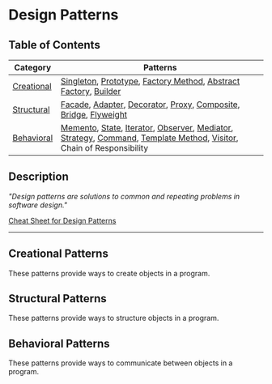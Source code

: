 # Design Patterns

## Table of Contents

| Category                           | Patterns                                                                                                                                                                                                                                                                                                                                                                                                                                                                                             |
| ---------------------------------- | ---------------------------------------------------------------------------------------------------------------------------------------------------------------------------------------------------------------------------------------------------------------------------------------------------------------------------------------------------------------------------------------------------------------------------------------------------------------------------------------------------- |
| [Creational](#creational-patterns) | [Singleton](Creational/README.md#singleton-pattern), [Prototype](Creational/README.md#prototype-pattern), [Factory Method](Creational/README.md#factory-method-pattern), [Abstract Factory](Creational/README.md#abstract-factory-pattern), [Builder](Creational/README.md#builder-pattern)                                                                                                                                                                                                          |
| [Structural](#structural-patterns) | [Facade](Structural/README.md#facade-pattern), [Adapter](Structural/README.md#adapter-pattern), [Decorator](Structural/README.md#decorator-pattern), [Proxy](Structural/README.md#proxy-pattern), [Composite](Structural/README.md#composite-pattern), [Bridge](Structural/README.md#bridge-pattern), [Flyweight](Structural/README.md#flyweight-pattern)                                                                                                                                            |
| [Behavioral](#behavioral-patterns) | [Memento](Behavioral/README.md#memento-pattern), [State](Behavioral/README.md#state-pattern), [Iterator](Behavioral/README.md#iterator-pattern), [Observer](Behavioral/README.md#observer-pattern), [Mediator](Behavioral/README.md#mediator-pattern), [Strategy](Behavioral/README.md#strategy-pattern), [Command](Behavioral/README.md#command-pattern), [Template Method](Behavioral/README.md#template-method-pattern), [Visitor](Behavioral/README.md#visitor-pattern), Chain of Responsibility |

## Description

_"Design patterns are solutions to common and repeating problems in software design."_

[Cheat Sheet for Design Patterns](https://refactoring.guru)

---

## Creational Patterns

These patterns provide ways to create objects in a program.

## Structural Patterns

These patterns provide ways to structure objects in a program.

## Behavioral Patterns

These patterns provide ways to communicate between objects in a program.
